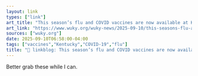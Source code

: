 ```yaml
---
layout: link
types: ["link"]
art_title: "This season’s flu and COVID vaccines are now available at Kentucky pharmacies"
art_link: "https://www.wuky.org/wuky-news/2025-09-10/this-seasons-flu-and-covid-vaccines-are-now-available-at-kentucky-pharmacies"
sources: ["wuky.org"]
date: 2025-09-10T06:58:00-04:00
tags: ["vaccines","Kentucky","COVID-19","flu"]
title: "🔗 linkblog: This season’s flu and COVID vaccines are now available at Kentucky pharmacies"
---
```

Better grab these while I can.
